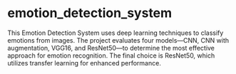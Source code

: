 # emotion_detection_system
This Emotion Detection System uses deep learning techniques to classify emotions from images. The project evaluates four models—CNN, CNN with augmentation, VGG16, and ResNet50—to determine the most effective approach for emotion recognition. The final choice is ResNet50, which utilizes transfer learning for enhanced performance. 
